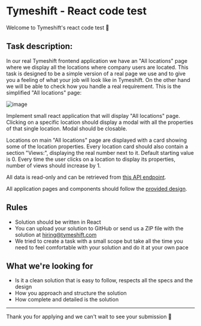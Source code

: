 # Tymeshift - React code test
Welcome to Tymeshift's react code test 🧪

## Task description:

In our real Tymeshift frontend application we have an "All locations" page where we display all the locations where company users are located. This task is designed to be a simple version of a real page we use and to give you a feeling of what your job will look like in Tymeshift. On the other hand we will be able to check how you handle a real requirement. This is the simplified "All locations" page:

![image](https://user-images.githubusercontent.com/50903242/109963912-40221180-7ced-11eb-9bf4-befe6595a1b1.png)

Implement small react application that will display "All locations" page.
Clicking on a specific location should display a modal with all the properties of that single location. Modal should be closable.

Locations on main "All locations" page are displayed with a card showing some of the location properties.
Every location card should also contain a section "Views:", displaying the real number next to it. Default starting value is 0.
Every time the user clicks on a location to display its properties, number of views should increase by 1.

All data is read-only and can be retrieved from [this API endpoint](https://6033c4d8843b15001793194e.mockapi.io/api/locations).

All application pages and components should follow the [provided design](https://www.sketch.com/s/e1647b30-8066-43dc-bbf3-5b81d5a01bb2).

## Rules

* Solution should be written in React
* You can upload your solution to GitHub or send us a ZIP file with the solution at hiring@tymeshift.com
* We tried to create a task with a small scope but take all the time you need to feel comfortable with your solution and do it at your own pace

## What we're looking for

* Is it a clean solution that is easy to follow, respects all the specs and the design
* How you approach and structure the solution
* How complete and detailed is the solution

---

Thank you for applying and we can't wait to see your submission 🎉
